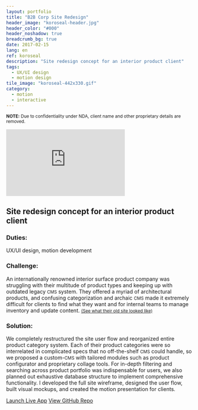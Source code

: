 ```yaml
---
layout: portfolio
title: "B2B Corp Site Redesign"
header_image: "koroseal-header.jpg"
header_color: "#000"
header_noshadow: true
breadcrumb_bg: true
date: 2017-02-15
lang: en
ref: koroseal
description: "Site redesign concept for an interior product client"
tags:
  - UX/UI design
  - motion design
tile_image: "koroseal-442x330.gif"
category:
  - motion
  - interactive
---
```

<small><b>NOTE:</b> Due to confidentiality under NDA, client name and other proprietary details are removed.</small>
<div class="emb-video vimeo koro">
  <iframe src="https://player.vimeo.com/video/228280461?title=0&byline=0&portrait=0" width="320" height="180" frameborder="0" webkitallowfullscreen mozallowfullscreen allowfullscreen></iframe>
</div>

<section class="project-summary">
  <h1>Site redesign concept for an interior product client</h1>
  <section class="info">
    <h3>Duties:</h3>
    <p>UX/UI design, motion development</p>
  </section>
  <section class="info">
    <h3>Challenge:</h3>
    <p>An internationally renowned interior surface product company was struggling with their multitude of product types and keeping up with outdated legacy <small>CMS</small> system. They offered a myriad of architectural products, and confusing categorization and archaic <small>CMS</small> made it extremely difficult for clients to find what they want and for internal teams to manage inventory and update content. <a href="/img/portfolio/k01.jpg" class="swipebox" title="Client's original site (client name and brand elements are removed due to NDA)" rel="koro"><small>(See what their old site looked like)</small></a><a href="/img/portfolio/k02.jpg" class="swipebox" title="Client's original site (client name and brand elements are removed due to NDA)" rel="koro"></a><a href="/img/portfolio/k03.jpg" class="swipebox" title="Client's original site (client name and brand elements are removed due to NDA)" rel="koro"></a><a href="/img/portfolio/k04.jpg" class="swipebox" title="Client's original site (client name and brand elements are removed due to NDA)" rel="koro"></a><a href="/img/portfolio/k05.jpg" class="swipebox" title="Client's original site (client name and brand elements are removed due to NDA)" rel="koro"></a><a href="/img/portfolio/k06.jpg" class="swipebox" title="Client's original site (client name and brand elements are removed due to NDA)" rel="koro"></a><a href="/img/portfolio/k07.jpg" class="swipebox" title="Client's original site (client name and brand elements are removed due to NDA)" rel="koro"></a><a href="/img/portfolio/k08.jpg" class="swipebox" title="Client's original site (client name and brand elements are removed due to NDA)" rel="koro"></a>
    </p>
  </section>
  <section class="info">
    <h3>Solution:</h3>
    <p>We completely restructured the site user flow and reorganized entire product category system. Each of their product categories were so interrelated in complicated specs that no off-the-shelf <small>CMS</small> could handle, so we proposed a custom-<small>CMS</small> with tailored modules such as product configurator and proprietary collage tools. For in-depth filtering and searching across product portfolio was indispensable for users, we also planned out exhaustive database structure to implement comprehensive functionality. I developed the full site wireframe, designed the user flow, built visual mockups, and created the motion presentation for clients.
    </p>
  </section>
</section>
<div class="buttons">
  <span class="unselectable">
  <a href="https://baadaa.github.io/nyc-life-list/" title="Launch live app" target="_blank">Launch Live App</a></span>
  <span class="unselectable"><a href="https://github.com/baadaa/NYC-Life-List" title="GitHub repo" target="_blank">View GitHub Repo</a></span>
</div>
